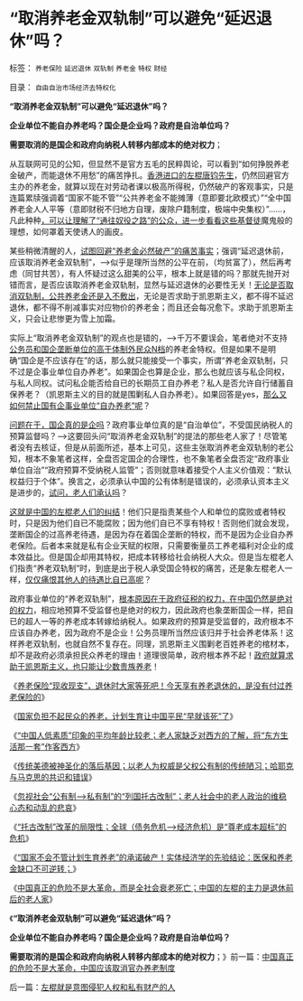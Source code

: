 # “取消养老金双轨制”可以避免“延迟退休”吗？

标签： `养老保险` `延迟退休` `双轨制` `养老金` `特权` `财经` 

目录： `自由自治市场经济去特权化`

**“取消养老金双轨制”可以避免“延迟退休”吗？**

**企业单位不能自办养老吗？国企是企业吗？政府是自治单位吗？**

**需要取消的是国企和政府向纳税人转移内部成本的绝对权力**；

从互联网可见的公知，但显然不是官方五毛的民粹舆论，可以看到“如何挣脱养老金破产，而能退休不用愁”的痛苦挣扎。[香港进口的左棍唐钧先生](../../../2013/2/26/养老保险“现收现支”，现在缴费的，退休时等死吧.md)，仍然回避官方主办的养老金，就算以现在对劳动者课以极高所得税，仍然破产的客观事实，只是连篇累牍强调着“国家不能不管”“公共养老金不能摊薄（意即要北欧模式）”“全中国养老金人人平等（意即财税不归地方自理，废除户籍制度，极端中央集权）”……，凡此种种[，可以让理解了“通往奴役之路”的公众，进一步看看这些基督徒](../../../2013/4/16/有中国特色的崇洋媚外，崇拜西方二三流的跟班！.md)魔鬼般的理想，如何罩着天使诱人的画皮。

某些稍微清醒的人，[试图回避“养老金必然破产”的痛苦事实](../../../2012/8/20/西方游客以青壮年为主，中国游客以老年退休者为主；.md)；强调“延迟退休前，应该取消养老金双轨制”，——>似乎是理所当然的公平在前，（均贫富了），然后再考虑（同甘共苦），有人怀疑过这么甜美的公平，根本上就是错的吗？那就先抛开对错而言，是否应该取消养老金双轨制，显然与延迟退休的必要性无关！[无论是否取消双轨制，公共养老金还是入不敷出](../../../2012/6/20/不但需要延迟退休，还需要大幅削减退休养老金.md)，无论是否求助于凯恩斯主义，都不得不延迟退休，都不得不削减事实对应物价的养老金；而且还会每况愈下。求助于凯恩斯主义，只会让悲惨更为雪上加霜。

实际上“取消养老金双轨制”的观点也是错的，——>千万不要误会，笔者绝对不支持[公务员和国企垄断单位的高于体制外民众N档](../../../2009/8/10/主要矛盾很可能就是体制内外的矛盾.md)的养老金特权。但是如果不是明确“国企是不应该存在”的话，那么就只能接受一个事实，所谓“养老金双轨制，只不过是企事业单位自办养老”。如果国企也算是企业，那么也就应该与私企同权，与私人同权。试问私企能否给自已的长期员工自办养老？私人是否允许自行储蓄自保养老？（凯恩斯主义的目的就是围剿私人自办养老）。如果回答是yes，[那么又如何禁止国有企事业单位“自办养老”呢](../../../2009/8/9/单位是特权体制内的中国人的灵魂.md)？

[问题在于，国企真的是企吗](../../../2011/11/5/国企名“企”不是企业，国企是国防单位.md)？政府事业单位真的是“自治单位”，不受国民纳税人的预算监督吗？——>这要回头问“取消养老金双轨制”的提法的那些老人家了！尽管笔者没有去核证，但是从前面所述，基本上可见，这些主张取消养老金双轨制的老公知，根本不象笔者这样，全盘否定国企的合理性，也不象笔者全盘否定“政府事业单位自治”“政府预算不受纳税人监管”；否则就意味着接受个人主义价值观：“默认权益归于个体”。换言之，必须承认中国的公有体制是错误的，必须承认资本主义是进步的，[试问，老人们承认吗](../../../2012/8/19/我国老人家的思想一般而言比较极左.md)？

[这就是中国的左棍老人们的纠结](../../../2012/8/21/“托古改制”的局限性.md)！他们只是指责某些个人和单位的腐败或者特权时，只是因为他们自已不能腐败；因为他们自已不享有特权！否则他们就会发现，垄断国企的过高养老待遇，是因为存在着国企垄断的特权，而不是因为企业自办养老保险。后者本来就是私有企业天赋的权限，只需要衡量员工养老福利对企业的成本效益比。但是国企却用其特权，把成本转移给社会纳税人大众。但是当左棍老人们指责“养老双轨制”时，到底是出于税人承受国企特权的痛苦，还是象左棍老人一样，[仅仅痛恨其他人的待遇比自已高呢](../../../2012/6/11/愚民公害总是某一层次的统治者；.md)？

政府事业单位的“养老双轨制”，[根本原因在于政府征税的权力，在中国仍然是绝对的权力](../../../2012/7/21/政府机能瘫痪的危机和解决方案.md)，相应地预算不受监督也是绝对的权力，因此政府也象垄断国企一样，把自已的超人一等的养老成本转嫁给纳税人。如果政府的预算是受监督的，政府根本不应该自办养老，因为政府不是企业！公务员理所当然应该归并于社会养老体系！这样养老双轨制，也就自然不复存在。同理，凯恩斯主义围剿老百姓养老的棺材本，却不是政府必须承担民众养老的理由！道理很简单，政府根本养不起！[政府就算求助于凯恩斯主义，也只能让少数贵族养老](../../../2013/4/22/灾难的关键不是凯恩斯主义，中国连“萧条”也是低效率的.md)！

《[养老保险“现收现支”，退休时大家等死吧！今天享有养老退休的，是没有付过养老保险的](../../../2013/2/26/养老保险“现收现支”，现在缴费的，退休时等死吧.md)》

《[国家负担不起民众的养老，计划生育让中国平民“早就该死”了](../../../2012/10/11/敬老爱幼是人类美德，“尊老不爱幼”是传统恶习.md)》

《[“中国人低素质”印象的平均年龄比较老；老人家缺乏对西方的了解，将“东方生活那一套”作客西方](../../../2012/8/20/“中国人低素质”的平均年龄比较老；.md)》

《[传统美德被神圣化的落后基因；以老人为权威是父权公有制的传统陋习；哈耶克与马克思的共识和错误](../../../2012/8/21/哈耶克与马克思的共识和愚昧.md)》

《[忽视社会“公有制—>私有制”的“列国托古改制”；老人社会中的老人政治的维稳心态和动乱的悲哀](../../../2012/8/21/老人社会中的老人政治的神圣化.md)》

《[“托古改制”改革的局限性；全球（债务危机—>经济危机）是“尊老成本超标”的危机](../../../2012/8/21/“托古改制”的局限性.md)》

《[“国家不会不管计划生育养老”的承诺破产！实体经济学的先验结论：医保和养老金缺口不可逆转；](../../../2012/8/22/传统美德的“灯下黑”，“国家承诺”靠不住.md)》

《[中国真正的危险不是大革命，而是全社会衰老死亡；中国的左棍的主力是退休前后的老人家](../../../2013/5/1/中国真正的危险不是大革命，中国应该取消官办养老制度.md)》

《**“取消养老金双轨制”可以避免“延迟退休”吗？**

**企业单位不能自办养老吗？国企是企业吗？政府是自治单位吗？**

**需要取消的是国企和政府向纳税人转移内部成本的绝对权力**；》前一篇：[中国真正的危险不是大革命，中国应该取消官办养老制度](../../../2013/5/1/中国真正的危险不是大革命，中国应该取消官办养老制度.md)

后一篇：[左棍就是意图侵犯人权和私有财产的人](../../../2013/5/1/左棍就是意图侵犯人权和私有财产的人.md)